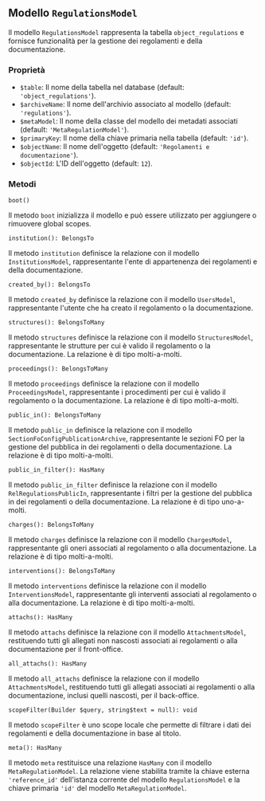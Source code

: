 ## Modello `RegulationsModel`

Il modello `RegulationsModel` rappresenta la tabella `object_regulations` e fornisce funzionalità per la gestione dei regolamenti e della documentazione.

### Proprietà

* `$table`: Il nome della tabella nel database (default: `'object_regulations'`).
* `$archiveName`: Il nome dell'archivio associato al modello (default: `'regulations'`).
* `$metaModel`: Il nome della classe del modello dei metadati associati (default: `'MetaRegulationModel'`).
* `$primaryKey`: Il nome della chiave primaria nella tabella (default: `'id'`).
* `$objectName`: Il nome dell'oggetto (default: `'Regolamenti e documentazione'`).
* `$objectId`: L'ID dell'oggetto (default: `12`).

### Metodi

```
boot()
```

Il metodo `boot` inizializza il modello e può essere utilizzato per aggiungere o rimuovere global scopes.


```
institution(): BelongsTo
```

Il metodo `institution` definisce la relazione con il modello `InstitutionsModel`, rappresentante l'ente di appartenenza dei regolamenti e della documentazione.


```
created_by(): BelongsTo
```

Il metodo `created_by` definisce la relazione con il modello `UsersModel`, rappresentante l'utente che ha creato il regolamento o la documentazione.


```
structures(): BelongsToMany
```

Il metodo `structures` definisce la relazione con il modello `StructuresModel`, rappresentante le strutture per cui è valido il regolamento o la documentazione. La relazione è di tipo molti-a-molti.


```
proceedings(): BelongsToMany
```

Il metodo `proceedings` definisce la relazione con il modello `ProceedingsModel`, rappresentante i procedimenti per cui è valido il regolamento o la documentazione. La relazione è di tipo molti-a-molti.


```
public_in(): BelongsToMany
```

Il metodo `public_in` definisce la relazione con il modello `SectionFoConfigPublicationArchive`, rappresentante le sezioni FO per la gestione del pubblica in dei regolamenti o della documentazione. La relazione è di tipo molti-a-molti.


```
public_in_filter(): HasMany
```

Il metodo `public_in_filter` definisce la relazione con il modello `RelRegulationsPublicIn`, rappresentante i filtri per la gestione del pubblica in dei regolamenti o della documentazione. La relazione è di tipo uno-a-molti.


```
charges(): BelongsToMany
```

Il metodo `charges` definisce la relazione con il modello `ChargesModel`, rappresentante gli oneri associati al regolamento o alla documentazione. La relazione è di tipo molti-a-molti.


```
interventions(): BelongsToMany
```

Il metodo `interventions` definisce la relazione con il modello `InterventionsModel`, rappresentante gli interventi associati al regolamento o alla documentazione. La relazione è di tipo molti-a-molti.


```
attachs(): HasMany
```

Il metodo `attachs` definisce la relazione con il modello `AttachmentsModel`, restituendo tutti gli allegati non nascosti associati ai regolamenti o alla documentazione per il front-office.


```
all_attachs(): HasMany
```

Il metodo `all_attachs` definisce la relazione con il modello `AttachmentsModel`, restituendo tutti gli allegati associati ai regolamenti o alla documentazione, inclusi quelli nascosti, per il back-office.


```
scopeFilter(Builder $query, string$text = null): void
```

Il metodo `scopeFilter` è uno scope locale che permette di filtrare i dati dei regolamenti e della documentazione in base al titolo.


```
meta(): HasMany
```

Il metodo `meta` restituisce una relazione `HasMany` con il modello `MetaRegulationModel`. La relazione viene stabilita tramite la chiave esterna `'reference_id'` dell'istanza corrente del modello `RegulationsModel` e la chiave primaria `'id'` del modello `MetaRegulationModel`.
